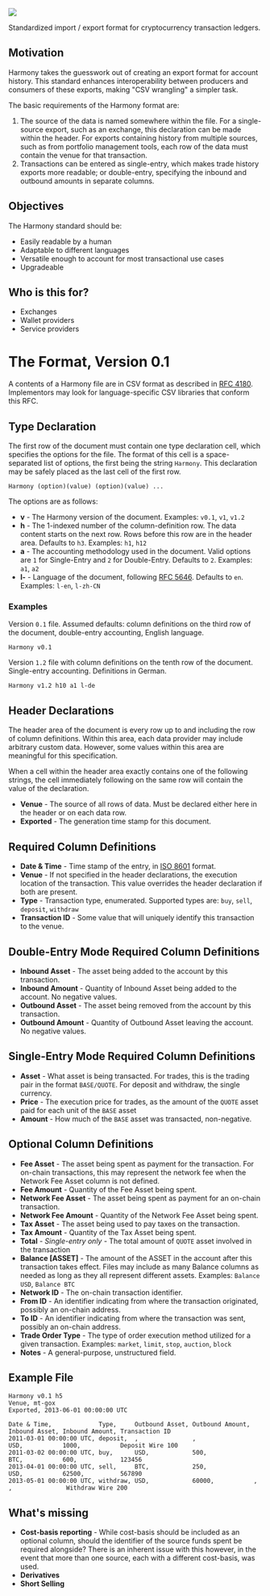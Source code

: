 ![](https://raw.githubusercontent.com/picksco/harmony/master/harmony-logo.png)

Standardized import / export format for cryptocurrency transaction ledgers.

## Motivation

Harmony takes the guesswork out of creating an export format for account history. This standard enhances interoperability between producers and consumers of these exports, making "CSV wrangling" a simpler task.

The basic requirements of the Harmony format are:

1. The source of the data is named somewhere within the file. For a single-source export, such as an exchange, this declaration can be made within the header. For exports containing history from multiple sources, such as from portfolio management tools, each row of the data must contain the venue for that transaction.
2. Transactions can be entered as single-entry, which makes trade history exports more readable; or double-entry, specifying the inbound and outbound amounts in separate columns.

## Objectives

The Harmony standard should be:

- Easily readable by a human
- Adaptable to different languages
- Versatile enough to account for most transactional use cases
- Upgradeable

## Who is this for?

- Exchanges
- Wallet providers
- Service providers

# The Format, Version 0.1

A contents of a Harmony file are in CSV format as described in [RFC 4180](https://tools.ietf.org/html/rfc4180). Implementors may look for language-specific CSV libraries that conform this RFC.

## Type Declaration

The first row of the document must contain one type declaration cell, which specifies the options for the file. The format of this cell is a space-separated list of options, the first being the string `Harmony`. This declaration may be safely placed as the last cell of the first row.

    Harmony (option)(value) (option)(value) ...

The options are as follows:

- **v** - The Harmony version of the document. Examples: `v0.1`, `v1`, `v1.2`
- **h** - The 1-indexed number of the column-definition row. The data content starts on the next row. Rows before this row are in the header area. Defaults to `h3`. Examples: `h1`, `h12`
- **a** - The accounting methodology used in the document. Valid options are `1` for Single-Entry and `2` for Double-Entry. Defaults to `2`. Examples: `a1`, `a2`
- **l-** - Language of the document, following [RFC 5646](https://tools.ietf.org/html/rfc5646). Defaults to `en`. Examples: `l-en`, `l-zh-CN`

### Examples

Version `0.1` file. Assumed defaults: column definitions on the third row of the document, double-entry accounting, English language.

    Harmony v0.1

Version `1.2` file with column definitions on the tenth row of the document. Single-entry accounting. Definitions in German.

    Harmony v1.2 h10 a1 l-de

## Header Declarations

The header area of the document is every row up to and including the row of column definitions. Within this area, each data provider may include arbitrary custom data. However, some values within this area are meaningful for this specification.

When a cell within the header area exactly contains one of the following strings, the cell immediately following on the same row will contain the value of the declaration.

- **Venue** - The source of all rows of data. Must be declared either here in the header or on each data row.
- **Exported** - The generation time stamp for this document.

## Required Column Definitions

- **Date & Time** - Time stamp of the entry, in [ISO 8601](https://en.wikipedia.org/wiki/ISO_8601) format.
- **Venue** - If not specified in the header declarations, the execution location of the transaction. This value overrides the header declaration if both are present.
- **Type** - Transaction type, enumerated. Supported types are: `buy`, `sell`, `deposit`, `withdraw`
- **Transaction ID** - Some value that will uniquely identify this transaction to the venue.

## Double-Entry Mode Required Column Definitions

- **Inbound Asset** - The asset being added to the account by this transaction.
- **Inbound Amount** - Quantity of Inbound Asset being added to the account. No negative values.
- **Outbound Asset** - The asset being removed from the account by this transaction.
- **Outbound Amount** - Quantity of Outbound Asset leaving the account. No negative values.

## Single-Entry Mode Required Column Definitions

- **Asset** - What asset is being transacted. For trades, this is the trading pair in the format `BASE/QUOTE`. For deposit and withdraw, the single currency.
- **Price** - The execution price for trades, as the amount of the `QUOTE` asset paid for each unit of the `BASE` asset
- **Amount** - How much of the `BASE` asset was transacted, non-negative.

## Optional Column Definitions

- **Fee Asset** - The asset being spent as payment for the transaction. For on-chain transactions, this may represent the network fee when the Network Fee Asset column is not defined.
- **Fee Amount** - Quantity of the Fee Asset being spent.
- **Network Fee Asset** - The asset being spent as payment for an on-chain transaction.
- **Network Fee Amount** - Quantity of the Network Fee Asset being spent.
- **Tax Asset** - The asset being used to pay taxes on the transaction.
- **Tax Amount** - Quantity of the Tax Asset being spent.
- **Total** - *Single-entry only* - The total amount of `QUOTE` asset involved in the transaction
- **Balance [ASSET]** - The amount of the ASSET in the account after this transaction takes effect. Files may include as many Balance columns as needed as long as they all represent different assets. Examples: `Balance USD`, `Balance BTC`
- **Network ID** - The on-chain transaction identifier.
- **From ID** - An identifier indicating from where the transaction originated, possibly an on-chain address.
- **To ID** - An identifier indicating from where the transaction was sent, possibly an on-chain address.
- **Trade Order Type** - The type of order execution method utilized for a given transaction. Examples: `market`, `limit`, `stop`, `auction`, `block`
- **Notes** - A general-purpose, unstructured field.

## Example File

    Harmony v0.1 h5
    Venue, mt-gox
    Exported, 2013-06-01 00:00:00 UTC
    
    Date & Time,             Type,     Outbound Asset, Outbound Amount, Inbound Asset, Inbound Amount, Transaction ID
    2011-03-01 00:00:00 UTC, deposit,  ,               ,                USD,           1000,           Deposit Wire 100
    2011-03-02 00:00:00 UTC, buy,      USD,            500,             BTC,           600,            123456
    2013-04-01 00:00:00 UTC, sell,     BTC,            250,             USD,           62500,          567890
    2013-05-01 00:00:00 UTC, withdraw, USD,            60000,           ,              ,               Withdraw Wire 200

## What's missing

- **Cost-basis reporting** - While cost-basis should be included as an optional column, should the identifier of the source funds spent be required alongside? There is an inherent issue with this however, in the event that more than one source, each with a different cost-basis, was used.
- **Derivatives**
- **Short Selling**

